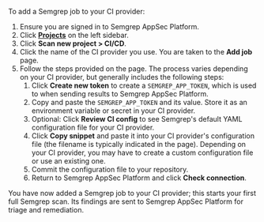 To add a Semgrep job to your CI provider:

1. Ensure you are signed in to Semgrep AppSec Platform.
1. Click **[Projects](https://semgrep.dev/orgs/-/projects)** on the left sidebar.
1. Click **Scan new project > CI/CD**.
1. Click the name of the CI provider you use. You are taken to the **Add job** page.
1. Follow the steps provided on the page. The process varies depending on your CI provider, but generally includes the following steps:
    1. Click **Create new token** to create a `SEMGREP_APP_TOKEN`, which is used to when sending results to Semgrep AppSec Platform.
    1. Copy and paste the `SEMGREP_APP_TOKEN` and its value. Store it as an environment variable or secret in your CI provider. 
    1. Optional: Click **Review CI config** to see Semgrep's default YAML configuration file for your CI provider.
    1. Click **Copy snippet** and paste it into your CI provider's configuration file (the filename is typically indicated in the page). Depending on your CI provider, you may have to create a custom configuration file or use an existing one.
    1. Commit the configuration file to your repository.
    1. Return to Semgrep AppSec Platform and click **Check connection**.

You have now added a Semgrep job to your CI provider; this starts your first full Semgrep scan. Its findings are sent to Semgrep AppSec Platform for triage and remediation.
